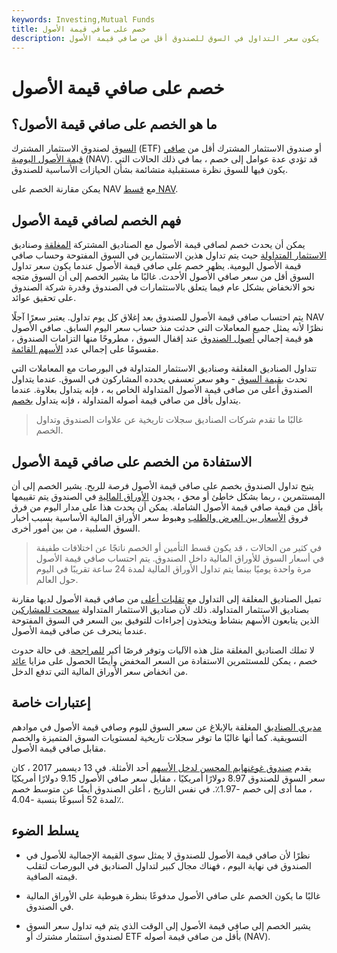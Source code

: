 ```yaml
---
keywords: Investing,Mutual Funds
title: خصم على صافي قيمة الأصول
description: الخصم على صافي قيمة الأصول هو حالة تسعير تحدث عندما يكون سعر التداول في السوق للصندوق أقل من صافي قيمة الأصول (NAV).
---
```


# خصم على صافي قيمة الأصول
## ما هو الخصم على صافي قيمة الأصول؟

[السوق](/market-price) لصندوق الاستثمار المشترك (ETF) أو صندوق الاستثمار المشترك أقل من [صافي قيمة الأصول اليومية](/nav) (NAV). قد تؤدي عدة عوامل إلى خصم ، بما في ذلك الحالات التي يكون فيها للسوق نظرة مستقبلية متشائمة بشأن الحيازات الأساسية للصندوق.

يمكن مقارنة الخصم على NAV مع [قسط NAV](/premium_to_nav).

## فهم الخصم لصافي قيمة الأصول

يمكن أن يحدث خصم لصافي قيمة الأصول مع الصناديق المشتركة [المغلقة](/closed-endinvestment) وصناديق [الاستثمار المتداولة](/etf) حيث يتم تداول هذين الاستثمارين في السوق المفتوحة وحساب صافي قيمة الأصول اليومية. يظهر خصم على صافي قيمة الأصول عندما يكون سعر تداول السوق أقل من سعر صافي الأصول الأحدث. غالبًا ما يشير الخصم إلى أن السوق متجه نحو الانخفاض بشكل عام فيما يتعلق بالاستثمارات في الصندوق وقدرة شركة الصندوق على تحقيق عوائد.

يتم احتساب صافي قيمة الأصول للصندوق بعد إغلاق كل يوم تداول. يعتبر سعرًا آجلًا NAV نظرًا لأنه يمثل جميع المعاملات التي حدثت منذ حساب سعر اليوم السابق. صافي الأصول هو قيمة إجمالي [أصول الصندوق](/asset) عند إقفال السوق ، مطروحًا منها التزامات الصندوق ، مقسومًا على إجمالي عدد [الأسهم القائمة](/outstandingshares).

تتداول الصناديق المغلقة وصناديق الاستثمار المتداولة في البورصات مع المعاملات التي تحدث [بقيمة السوق](/marketvalue) - وهو سعر تعسفي يحدده المشاركون في السوق. عندما يتداول الصندوق أعلى من صافي قيمة الأصول المتداولة الخاص به ، فإنه يتداول بعلاوة. عندما يتداول بأقل من صافي قيمة أصوله المتداولة ، فإنه يتداول [بخصم](/at-a-discount).

> غالبًا ما تقدم شركات الصناديق سجلات تاريخية عن علاوات الصندوق وتداول الخصم.

>

## الاستفادة من الخصم على صافي قيمة الأصول

يتيح تداول الصندوق بخصم على صافي قيمة الأصول فرصة للربح. يشير الخصم إلى أن المستثمرين ، ربما بشكل خاطئ أو محق ، يجدون [الأوراق المالية](/security) في الصندوق يتم تقييمها بأقل من قيمة صافي قيمة الأصول الشاملة. يمكن أن يحدث هذا على مدار اليوم من فرق فروق [الأسعار بين العرض والطلب](/bid-askspread) وهبوط سعر الأوراق المالية الأساسية بسبب أخبار السوق السلبية ، من بين أمور أخرى.

> في كثير من الحالات ، قد يكون قسط التأمين أو الخصم ناتجًا عن اختلافات طفيفة في أسعار السوق للأوراق المالية داخل الصندوق. يتم احتساب صافي قيمة الأصول مرة واحدة يوميًا بينما يتم تداول الأوراق المالية لمدة 24 ساعة تقريبًا في اليوم حول العالم.

>

تميل الصناديق المغلقة إلى التداول مع [تقلبات أعلى](/volatility) من صافي قيمة الأصول لديها مقارنة بصناديق الاستثمار المتداولة. ذلك لأن صناديق الاستثمار المتداولة [سمحت للمشاركين](/authorizedparticipant) الذين يتابعون الأسهم بنشاط ويتخذون إجراءات للتوفيق بين السعر في السوق المفتوحة عندما ينحرف عن صافي قيمة الأصول.

لا تملك الصناديق المغلقة مثل هذه الآليات وتوفر فرصًا أكبر [للمراجحة](/arbitrage). في حالة حدوث خصم ، يمكن للمستثمرين الاستفادة من السعر المخفض وأيضًا الحصول على مزايا [عائد](/yield) من انخفاض سعر الأوراق المالية التي تدفع الدخل.

## إعتبارات خاصة

[مديري الصناديق](/fundmanager) المغلقة بالإبلاغ عن سعر السوق لليوم وصافي قيمة الأصول في موادهم التسويقية. كما أنها غالبًا ما توفر سجلات تاريخية لمستويات السوق المتميزة والخصم مقابل صافي قيمة الأصول.

يقدم [صندوق غوغنهايم المحسن لدخل الأسهم](/gpm) أحد الأمثلة. في 13 ديسمبر 2017 ، كان سعر السوق للصندوق 8.97 دولارًا أمريكيًا ، مقابل سعر صافي الأصول 9.15 دولارًا أمريكيًا ، مما أدى إلى خصم -1.97٪. في نفس التاريخ ، أعلن الصندوق أيضًا عن متوسط خصم لمدة 52 أسبوعًا بنسبة -4.04٪.

## يسلط الضوء

- نظرًا لأن صافي قيمة الأصول للصندوق لا يمثل سوى القيمة الإجمالية للأصول في الصندوق في نهاية اليوم ، فهناك مجال كبير لتداول الصناديق في البورصات لتقلب قيمته الصافية.

- غالبًا ما يكون الخصم على صافي الأصول مدفوعًا بنظرة هبوطية على الأوراق المالية في الصندوق.

- يشير الخصم إلى صافي قيمة الأصول إلى الوقت الذي يتم فيه تداول سعر السوق لصندوق استثمار مشترك أو ETF بأقل من صافي قيمة أصوله (NAV).


